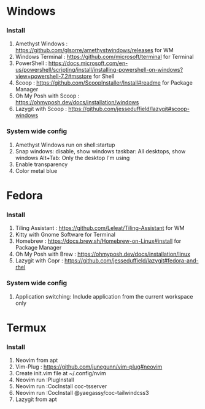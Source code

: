 # Windows

### Install

1. Amethyst Windows : https://github.com/glsorre/amethystwindows/releases for WM
2. Windows Terminal : https://github.com/microsoft/terminal for Terminal
3. PowerShell : https://docs.microsoft.com/en-us/powershell/scripting/install/installing-powershell-on-windows?view=powershell-7.2#msstore for Shell
4. Scoop : https://github.com/ScoopInstaller/Install#readme for Package Manager
5. Oh My Posh with Scoop : https://ohmyposh.dev/docs/installation/windows
6. Lazygit with Scoop : https://github.com/jesseduffield/lazygit#scoop-windows

### System wide config

1. Amethyst Windows run on shell:startup
2. Snap windows: disable, show windows taskbar: All desktops, show windows Alt+Tab: Only the desktop I'm using
3. Enable transparency
4. Color metal blue

# Fedora

### Install

1. Tiling Assistant : https://github.com/Leleat/Tiling-Assistant for WM
2. Kitty with Gnome Software for Terminal
3. Homebrew : https://docs.brew.sh/Homebrew-on-Linux#install for Package Manager
4. Oh My Posh with Brew : https://ohmyposh.dev/docs/installation/linux
5. Lazygit with Copr : https://github.com/jesseduffield/lazygit#fedora-and-rhel

### System wide config

1. Application switching: Include application from the current workspace only

# Termux

### Install

1. Neovim from apt
2. Vim-Plug : https://github.com/junegunn/vim-plug#neovim
3. Create init.vim file at ~/.config/nvim
4. Neovim run :PlugInstall
5. Neovim run :CocInstall coc-tsserver
6. Neovim run :CocInstall @yaegassy/coc-tailwindcss3
7. Lazygit from apt
